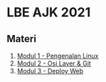 # LBE AJK 2021
## Materi
1. [Modul 1 - Pengenalan Linux](https://github.com/arsitektur-jaringan-komputer/lbe-ajk-2021/tree/master/Modul%201)
2. [Modul 2 - Osi Layer & Git](https://github.com/arsitektur-jaringan-komputer/lbe-ajk-2021/tree/master/Modul%202)
3. [Modul 3 - Deploy Web](https://github.com/arsitektur-jaringan-komputer/lbe-ajk-2021/tree/master/Modul%202)
